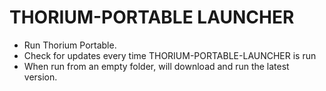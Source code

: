 # THORIUM-PORTABLE LAUNCHER
* Run Thorium Portable.
* Check for updates every time THORIUM-PORTABLE-LAUNCHER is run
* When run from an empty folder, will download and run the latest version.
